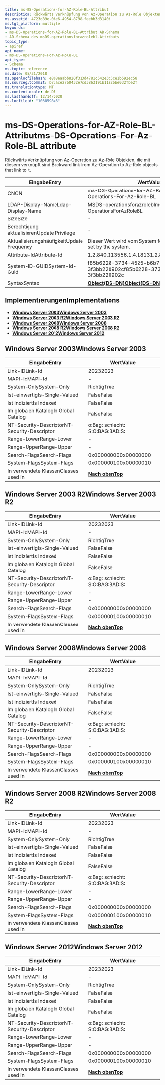 ```yaml
---
title: ms-DS-Operations-for-AZ-Role-BL-Attribut
description: Rückwärts Verknüpfung von Az-Operation zu Az-Role Objekten, die mit diesem verknüpft sind.
ms.assetid: 4723d89e-06e6-4954-8798-feebb3d3140b
ms.tgt_platform: multiple
keywords:
- ms-DS-Operations-for-AZ-Role-BL-Attribut AD-Schema
- AD-Schema des msDS-operationsforazrolebl-Attributs
topic_type:
- apiref
api_name:
- ms-DS-Operations-For-Az-Role-BL
api_type:
- Schema
ms.topic: reference
ms.date: 05/31/2018
ms.openlocfilehash: e808eaabb820f313d4781c542e3d5ce1b592ec58
ms.sourcegitcommit: b77ace27b0432e7cd3863191b11926be032fbe2f
ms.translationtype: MT
ms.contentlocale: de-DE
ms.lasthandoff: 12/14/2020
ms.locfileid: "103859846"
---
```

# <a name="ms-ds-operations-for-az-role-bl-attribute"></a><span data-ttu-id="1cc3b-105">ms-DS-Operations-for-AZ-Role-BL-Attribut</span><span class="sxs-lookup"><span data-stu-id="1cc3b-105">ms-DS-Operations-For-Az-Role-BL attribute</span></span>

<span data-ttu-id="1cc3b-106">Rückwärts Verknüpfung von Az-Operation zu Az-Role Objekten, die mit diesem verknüpft sind.</span><span class="sxs-lookup"><span data-stu-id="1cc3b-106">Backward link from Az-Operation to Az-Role objects that link to it.</span></span>



| <span data-ttu-id="1cc3b-107">Eingabe</span><span class="sxs-lookup"><span data-stu-id="1cc3b-107">Entry</span></span> | <span data-ttu-id="1cc3b-108">Wert</span><span class="sxs-lookup"><span data-stu-id="1cc3b-108">Value</span></span> |
|-------------------|-----------------------------------------|
| <span data-ttu-id="1cc3b-109">CN</span><span class="sxs-lookup"><span data-stu-id="1cc3b-109">CN</span></span>                | <span data-ttu-id="1cc3b-110">ms-DS-Operations-for-AZ-Role-BL</span><span class="sxs-lookup"><span data-stu-id="1cc3b-110">ms-DS-Operations-For-Az-Role-BL</span></span>         |
| <span data-ttu-id="1cc3b-111">LDAP-Display-Name</span><span class="sxs-lookup"><span data-stu-id="1cc3b-111">Ldap-Display-Name</span></span> | <span data-ttu-id="1cc3b-112">MSDS-operationsforazrolebl</span><span class="sxs-lookup"><span data-stu-id="1cc3b-112">msDS-OperationsForAzRoleBL</span></span>              |
| <span data-ttu-id="1cc3b-113">Size</span><span class="sxs-lookup"><span data-stu-id="1cc3b-113">Size</span></span>              | \-                                      |
| <span data-ttu-id="1cc3b-114">Berechtigung aktualisieren</span><span class="sxs-lookup"><span data-stu-id="1cc3b-114">Update Privilege</span></span>  | \-                                      |
| <span data-ttu-id="1cc3b-115">Aktualisierungshäufigkeit</span><span class="sxs-lookup"><span data-stu-id="1cc3b-115">Update Frequency</span></span>  | <span data-ttu-id="1cc3b-116">Dieser Wert wird vom System festgelegt.</span><span class="sxs-lookup"><span data-stu-id="1cc3b-116">This value is set by the system.</span></span>        |
| <span data-ttu-id="1cc3b-117">Attribute-Id</span><span class="sxs-lookup"><span data-stu-id="1cc3b-117">Attribute-Id</span></span>      | <span data-ttu-id="1cc3b-118">1.2.840.113556.1.4.1813</span><span class="sxs-lookup"><span data-stu-id="1cc3b-118">1.2.840.113556.1.4.1813</span></span>                 |
| <span data-ttu-id="1cc3b-119">System-ID-GUID</span><span class="sxs-lookup"><span data-stu-id="1cc3b-119">System-Id-Guid</span></span>    | <span data-ttu-id="1cc3b-120">f85b6228-3734-4525-b6b7-3f3bb220902c</span><span class="sxs-lookup"><span data-stu-id="1cc3b-120">f85b6228-3734-4525-b6b7-3f3bb220902c</span></span>    |
| <span data-ttu-id="1cc3b-121">Syntax</span><span class="sxs-lookup"><span data-stu-id="1cc3b-121">Syntax</span></span>            | [<span data-ttu-id="1cc3b-122">**Object(DS-DN)**</span><span class="sxs-lookup"><span data-stu-id="1cc3b-122">**Object(DS-DN)**</span></span>](s-object-ds-dn.md) |



## <a name="implementations"></a><span data-ttu-id="1cc3b-123">Implementierungen</span><span class="sxs-lookup"><span data-stu-id="1cc3b-123">Implementations</span></span>

-   [<span data-ttu-id="1cc3b-124">**Windows Server 2003**</span><span class="sxs-lookup"><span data-stu-id="1cc3b-124">**Windows Server 2003**</span></span>](#windows-server-2003)
-   [<span data-ttu-id="1cc3b-125">**Windows Server 2003 R2**</span><span class="sxs-lookup"><span data-stu-id="1cc3b-125">**Windows Server 2003 R2**</span></span>](#windows-server-2003-r2)
-   [<span data-ttu-id="1cc3b-126">**Windows Server 2008**</span><span class="sxs-lookup"><span data-stu-id="1cc3b-126">**Windows Server 2008**</span></span>](#windows-server-2008)
-   [<span data-ttu-id="1cc3b-127">**Windows Server 2008 R2**</span><span class="sxs-lookup"><span data-stu-id="1cc3b-127">**Windows Server 2008 R2**</span></span>](#windows-server-2008-r2)
-   [<span data-ttu-id="1cc3b-128">**Windows Server 2012**</span><span class="sxs-lookup"><span data-stu-id="1cc3b-128">**Windows Server 2012**</span></span>](#windows-server-2012)

## <a name="windows-server-2003"></a><span data-ttu-id="1cc3b-129">Windows Server 2003</span><span class="sxs-lookup"><span data-stu-id="1cc3b-129">Windows Server 2003</span></span>



| <span data-ttu-id="1cc3b-130">Eingabe</span><span class="sxs-lookup"><span data-stu-id="1cc3b-130">Entry</span></span> | <span data-ttu-id="1cc3b-131">Wert</span><span class="sxs-lookup"><span data-stu-id="1cc3b-131">Value</span></span> |
|------------------------|---------------------------------|
| <span data-ttu-id="1cc3b-132">Link-ID</span><span class="sxs-lookup"><span data-stu-id="1cc3b-132">Link-Id</span></span>                | <span data-ttu-id="1cc3b-133">2023</span><span class="sxs-lookup"><span data-stu-id="1cc3b-133">2023</span></span>                            |
| <span data-ttu-id="1cc3b-134">MAPI-Id</span><span class="sxs-lookup"><span data-stu-id="1cc3b-134">MAPI-Id</span></span>                | \-                              |
| <span data-ttu-id="1cc3b-135">System-Only</span><span class="sxs-lookup"><span data-stu-id="1cc3b-135">System-Only</span></span>            | <span data-ttu-id="1cc3b-136">Richtig</span><span class="sxs-lookup"><span data-stu-id="1cc3b-136">True</span></span>                            |
| <span data-ttu-id="1cc3b-137">Ist-einwertig</span><span class="sxs-lookup"><span data-stu-id="1cc3b-137">Is-Single-Valued</span></span>       | <span data-ttu-id="1cc3b-138">False</span><span class="sxs-lookup"><span data-stu-id="1cc3b-138">False</span></span>                           |
| <span data-ttu-id="1cc3b-139">Ist indiziert</span><span class="sxs-lookup"><span data-stu-id="1cc3b-139">Is Indexed</span></span>             | <span data-ttu-id="1cc3b-140">False</span><span class="sxs-lookup"><span data-stu-id="1cc3b-140">False</span></span>                           |
| <span data-ttu-id="1cc3b-141">Im globalen Katalog</span><span class="sxs-lookup"><span data-stu-id="1cc3b-141">In Global Catalog</span></span>      | <span data-ttu-id="1cc3b-142">False</span><span class="sxs-lookup"><span data-stu-id="1cc3b-142">False</span></span>                           |
| <span data-ttu-id="1cc3b-143">NT-Security-Descriptor</span><span class="sxs-lookup"><span data-stu-id="1cc3b-143">NT-Security-Descriptor</span></span> | <span data-ttu-id="1cc3b-144">o:Bag: schlecht: S:</span><span class="sxs-lookup"><span data-stu-id="1cc3b-144">O:BAG:BAD:S:</span></span>                    |
| <span data-ttu-id="1cc3b-145">Range-Lower</span><span class="sxs-lookup"><span data-stu-id="1cc3b-145">Range-Lower</span></span>            | \-                              |
| <span data-ttu-id="1cc3b-146">Range-Upper</span><span class="sxs-lookup"><span data-stu-id="1cc3b-146">Range-Upper</span></span>            | \-                              |
| <span data-ttu-id="1cc3b-147">Search-Flags</span><span class="sxs-lookup"><span data-stu-id="1cc3b-147">Search-Flags</span></span>           | <span data-ttu-id="1cc3b-148">0x00000000</span><span class="sxs-lookup"><span data-stu-id="1cc3b-148">0x00000000</span></span>                      |
| <span data-ttu-id="1cc3b-149">System-Flags</span><span class="sxs-lookup"><span data-stu-id="1cc3b-149">System-Flags</span></span>           | <span data-ttu-id="1cc3b-150">0x00000010</span><span class="sxs-lookup"><span data-stu-id="1cc3b-150">0x00000010</span></span>                      |
| <span data-ttu-id="1cc3b-151">In verwendete Klassen</span><span class="sxs-lookup"><span data-stu-id="1cc3b-151">Classes used in</span></span>        | [<span data-ttu-id="1cc3b-152">**Nach oben**</span><span class="sxs-lookup"><span data-stu-id="1cc3b-152">**Top**</span></span>](c-top.md)<br/> |



## <a name="windows-server-2003-r2"></a><span data-ttu-id="1cc3b-153">Windows Server 2003 R2</span><span class="sxs-lookup"><span data-stu-id="1cc3b-153">Windows Server 2003 R2</span></span>



| <span data-ttu-id="1cc3b-154">Eingabe</span><span class="sxs-lookup"><span data-stu-id="1cc3b-154">Entry</span></span> | <span data-ttu-id="1cc3b-155">Wert</span><span class="sxs-lookup"><span data-stu-id="1cc3b-155">Value</span></span> |
|------------------------|---------------------------------|
| <span data-ttu-id="1cc3b-156">Link-ID</span><span class="sxs-lookup"><span data-stu-id="1cc3b-156">Link-Id</span></span>                | <span data-ttu-id="1cc3b-157">2023</span><span class="sxs-lookup"><span data-stu-id="1cc3b-157">2023</span></span>                            |
| <span data-ttu-id="1cc3b-158">MAPI-Id</span><span class="sxs-lookup"><span data-stu-id="1cc3b-158">MAPI-Id</span></span>                | \-                              |
| <span data-ttu-id="1cc3b-159">System-Only</span><span class="sxs-lookup"><span data-stu-id="1cc3b-159">System-Only</span></span>            | <span data-ttu-id="1cc3b-160">Richtig</span><span class="sxs-lookup"><span data-stu-id="1cc3b-160">True</span></span>                            |
| <span data-ttu-id="1cc3b-161">Ist-einwertig</span><span class="sxs-lookup"><span data-stu-id="1cc3b-161">Is-Single-Valued</span></span>       | <span data-ttu-id="1cc3b-162">False</span><span class="sxs-lookup"><span data-stu-id="1cc3b-162">False</span></span>                           |
| <span data-ttu-id="1cc3b-163">Ist indiziert</span><span class="sxs-lookup"><span data-stu-id="1cc3b-163">Is Indexed</span></span>             | <span data-ttu-id="1cc3b-164">False</span><span class="sxs-lookup"><span data-stu-id="1cc3b-164">False</span></span>                           |
| <span data-ttu-id="1cc3b-165">Im globalen Katalog</span><span class="sxs-lookup"><span data-stu-id="1cc3b-165">In Global Catalog</span></span>      | <span data-ttu-id="1cc3b-166">False</span><span class="sxs-lookup"><span data-stu-id="1cc3b-166">False</span></span>                           |
| <span data-ttu-id="1cc3b-167">NT-Security-Descriptor</span><span class="sxs-lookup"><span data-stu-id="1cc3b-167">NT-Security-Descriptor</span></span> | <span data-ttu-id="1cc3b-168">o:Bag: schlecht: S:</span><span class="sxs-lookup"><span data-stu-id="1cc3b-168">O:BAG:BAD:S:</span></span>                    |
| <span data-ttu-id="1cc3b-169">Range-Lower</span><span class="sxs-lookup"><span data-stu-id="1cc3b-169">Range-Lower</span></span>            | \-                              |
| <span data-ttu-id="1cc3b-170">Range-Upper</span><span class="sxs-lookup"><span data-stu-id="1cc3b-170">Range-Upper</span></span>            | \-                              |
| <span data-ttu-id="1cc3b-171">Search-Flags</span><span class="sxs-lookup"><span data-stu-id="1cc3b-171">Search-Flags</span></span>           | <span data-ttu-id="1cc3b-172">0x00000000</span><span class="sxs-lookup"><span data-stu-id="1cc3b-172">0x00000000</span></span>                      |
| <span data-ttu-id="1cc3b-173">System-Flags</span><span class="sxs-lookup"><span data-stu-id="1cc3b-173">System-Flags</span></span>           | <span data-ttu-id="1cc3b-174">0x00000010</span><span class="sxs-lookup"><span data-stu-id="1cc3b-174">0x00000010</span></span>                      |
| <span data-ttu-id="1cc3b-175">In verwendete Klassen</span><span class="sxs-lookup"><span data-stu-id="1cc3b-175">Classes used in</span></span>        | [<span data-ttu-id="1cc3b-176">**Nach oben**</span><span class="sxs-lookup"><span data-stu-id="1cc3b-176">**Top**</span></span>](c-top.md)<br/> |



## <a name="windows-server-2008"></a><span data-ttu-id="1cc3b-177">Windows Server 2008</span><span class="sxs-lookup"><span data-stu-id="1cc3b-177">Windows Server 2008</span></span>



| <span data-ttu-id="1cc3b-178">Eingabe</span><span class="sxs-lookup"><span data-stu-id="1cc3b-178">Entry</span></span> | <span data-ttu-id="1cc3b-179">Wert</span><span class="sxs-lookup"><span data-stu-id="1cc3b-179">Value</span></span> |
|------------------------|---------------------------------|
| <span data-ttu-id="1cc3b-180">Link-ID</span><span class="sxs-lookup"><span data-stu-id="1cc3b-180">Link-Id</span></span>                | <span data-ttu-id="1cc3b-181">2023</span><span class="sxs-lookup"><span data-stu-id="1cc3b-181">2023</span></span>                            |
| <span data-ttu-id="1cc3b-182">MAPI-Id</span><span class="sxs-lookup"><span data-stu-id="1cc3b-182">MAPI-Id</span></span>                | \-                              |
| <span data-ttu-id="1cc3b-183">System-Only</span><span class="sxs-lookup"><span data-stu-id="1cc3b-183">System-Only</span></span>            | <span data-ttu-id="1cc3b-184">Richtig</span><span class="sxs-lookup"><span data-stu-id="1cc3b-184">True</span></span>                            |
| <span data-ttu-id="1cc3b-185">Ist-einwertig</span><span class="sxs-lookup"><span data-stu-id="1cc3b-185">Is-Single-Valued</span></span>       | <span data-ttu-id="1cc3b-186">False</span><span class="sxs-lookup"><span data-stu-id="1cc3b-186">False</span></span>                           |
| <span data-ttu-id="1cc3b-187">Ist indiziert</span><span class="sxs-lookup"><span data-stu-id="1cc3b-187">Is Indexed</span></span>             | <span data-ttu-id="1cc3b-188">False</span><span class="sxs-lookup"><span data-stu-id="1cc3b-188">False</span></span>                           |
| <span data-ttu-id="1cc3b-189">Im globalen Katalog</span><span class="sxs-lookup"><span data-stu-id="1cc3b-189">In Global Catalog</span></span>      | <span data-ttu-id="1cc3b-190">False</span><span class="sxs-lookup"><span data-stu-id="1cc3b-190">False</span></span>                           |
| <span data-ttu-id="1cc3b-191">NT-Security-Descriptor</span><span class="sxs-lookup"><span data-stu-id="1cc3b-191">NT-Security-Descriptor</span></span> | <span data-ttu-id="1cc3b-192">o:Bag: schlecht: S:</span><span class="sxs-lookup"><span data-stu-id="1cc3b-192">O:BAG:BAD:S:</span></span>                    |
| <span data-ttu-id="1cc3b-193">Range-Lower</span><span class="sxs-lookup"><span data-stu-id="1cc3b-193">Range-Lower</span></span>            | \-                              |
| <span data-ttu-id="1cc3b-194">Range-Upper</span><span class="sxs-lookup"><span data-stu-id="1cc3b-194">Range-Upper</span></span>            | \-                              |
| <span data-ttu-id="1cc3b-195">Search-Flags</span><span class="sxs-lookup"><span data-stu-id="1cc3b-195">Search-Flags</span></span>           | <span data-ttu-id="1cc3b-196">0x00000000</span><span class="sxs-lookup"><span data-stu-id="1cc3b-196">0x00000000</span></span>                      |
| <span data-ttu-id="1cc3b-197">System-Flags</span><span class="sxs-lookup"><span data-stu-id="1cc3b-197">System-Flags</span></span>           | <span data-ttu-id="1cc3b-198">0x00000010</span><span class="sxs-lookup"><span data-stu-id="1cc3b-198">0x00000010</span></span>                      |
| <span data-ttu-id="1cc3b-199">In verwendete Klassen</span><span class="sxs-lookup"><span data-stu-id="1cc3b-199">Classes used in</span></span>        | [<span data-ttu-id="1cc3b-200">**Nach oben**</span><span class="sxs-lookup"><span data-stu-id="1cc3b-200">**Top**</span></span>](c-top.md)<br/> |



## <a name="windows-server-2008-r2"></a><span data-ttu-id="1cc3b-201">Windows Server 2008 R2</span><span class="sxs-lookup"><span data-stu-id="1cc3b-201">Windows Server 2008 R2</span></span>



| <span data-ttu-id="1cc3b-202">Eingabe</span><span class="sxs-lookup"><span data-stu-id="1cc3b-202">Entry</span></span> | <span data-ttu-id="1cc3b-203">Wert</span><span class="sxs-lookup"><span data-stu-id="1cc3b-203">Value</span></span> |
|------------------------|---------------------------------|
| <span data-ttu-id="1cc3b-204">Link-ID</span><span class="sxs-lookup"><span data-stu-id="1cc3b-204">Link-Id</span></span>                | <span data-ttu-id="1cc3b-205">2023</span><span class="sxs-lookup"><span data-stu-id="1cc3b-205">2023</span></span>                            |
| <span data-ttu-id="1cc3b-206">MAPI-Id</span><span class="sxs-lookup"><span data-stu-id="1cc3b-206">MAPI-Id</span></span>                | \-                              |
| <span data-ttu-id="1cc3b-207">System-Only</span><span class="sxs-lookup"><span data-stu-id="1cc3b-207">System-Only</span></span>            | <span data-ttu-id="1cc3b-208">Richtig</span><span class="sxs-lookup"><span data-stu-id="1cc3b-208">True</span></span>                            |
| <span data-ttu-id="1cc3b-209">Ist-einwertig</span><span class="sxs-lookup"><span data-stu-id="1cc3b-209">Is-Single-Valued</span></span>       | <span data-ttu-id="1cc3b-210">False</span><span class="sxs-lookup"><span data-stu-id="1cc3b-210">False</span></span>                           |
| <span data-ttu-id="1cc3b-211">Ist indiziert</span><span class="sxs-lookup"><span data-stu-id="1cc3b-211">Is Indexed</span></span>             | <span data-ttu-id="1cc3b-212">False</span><span class="sxs-lookup"><span data-stu-id="1cc3b-212">False</span></span>                           |
| <span data-ttu-id="1cc3b-213">Im globalen Katalog</span><span class="sxs-lookup"><span data-stu-id="1cc3b-213">In Global Catalog</span></span>      | <span data-ttu-id="1cc3b-214">False</span><span class="sxs-lookup"><span data-stu-id="1cc3b-214">False</span></span>                           |
| <span data-ttu-id="1cc3b-215">NT-Security-Descriptor</span><span class="sxs-lookup"><span data-stu-id="1cc3b-215">NT-Security-Descriptor</span></span> | <span data-ttu-id="1cc3b-216">o:Bag: schlecht: S:</span><span class="sxs-lookup"><span data-stu-id="1cc3b-216">O:BAG:BAD:S:</span></span>                    |
| <span data-ttu-id="1cc3b-217">Range-Lower</span><span class="sxs-lookup"><span data-stu-id="1cc3b-217">Range-Lower</span></span>            | \-                              |
| <span data-ttu-id="1cc3b-218">Range-Upper</span><span class="sxs-lookup"><span data-stu-id="1cc3b-218">Range-Upper</span></span>            | \-                              |
| <span data-ttu-id="1cc3b-219">Search-Flags</span><span class="sxs-lookup"><span data-stu-id="1cc3b-219">Search-Flags</span></span>           | <span data-ttu-id="1cc3b-220">0x00000000</span><span class="sxs-lookup"><span data-stu-id="1cc3b-220">0x00000000</span></span>                      |
| <span data-ttu-id="1cc3b-221">System-Flags</span><span class="sxs-lookup"><span data-stu-id="1cc3b-221">System-Flags</span></span>           | <span data-ttu-id="1cc3b-222">0x00000010</span><span class="sxs-lookup"><span data-stu-id="1cc3b-222">0x00000010</span></span>                      |
| <span data-ttu-id="1cc3b-223">In verwendete Klassen</span><span class="sxs-lookup"><span data-stu-id="1cc3b-223">Classes used in</span></span>        | [<span data-ttu-id="1cc3b-224">**Nach oben**</span><span class="sxs-lookup"><span data-stu-id="1cc3b-224">**Top**</span></span>](c-top.md)<br/> |



## <a name="windows-server-2012"></a><span data-ttu-id="1cc3b-225">Windows Server 2012</span><span class="sxs-lookup"><span data-stu-id="1cc3b-225">Windows Server 2012</span></span>



| <span data-ttu-id="1cc3b-226">Eingabe</span><span class="sxs-lookup"><span data-stu-id="1cc3b-226">Entry</span></span> | <span data-ttu-id="1cc3b-227">Wert</span><span class="sxs-lookup"><span data-stu-id="1cc3b-227">Value</span></span> |
|------------------------|---------------------------------|
| <span data-ttu-id="1cc3b-228">Link-ID</span><span class="sxs-lookup"><span data-stu-id="1cc3b-228">Link-Id</span></span>                | <span data-ttu-id="1cc3b-229">2023</span><span class="sxs-lookup"><span data-stu-id="1cc3b-229">2023</span></span>                            |
| <span data-ttu-id="1cc3b-230">MAPI-Id</span><span class="sxs-lookup"><span data-stu-id="1cc3b-230">MAPI-Id</span></span>                | \-                              |
| <span data-ttu-id="1cc3b-231">System-Only</span><span class="sxs-lookup"><span data-stu-id="1cc3b-231">System-Only</span></span>            | <span data-ttu-id="1cc3b-232">Richtig</span><span class="sxs-lookup"><span data-stu-id="1cc3b-232">True</span></span>                            |
| <span data-ttu-id="1cc3b-233">Ist-einwertig</span><span class="sxs-lookup"><span data-stu-id="1cc3b-233">Is-Single-Valued</span></span>       | <span data-ttu-id="1cc3b-234">False</span><span class="sxs-lookup"><span data-stu-id="1cc3b-234">False</span></span>                           |
| <span data-ttu-id="1cc3b-235">Ist indiziert</span><span class="sxs-lookup"><span data-stu-id="1cc3b-235">Is Indexed</span></span>             | <span data-ttu-id="1cc3b-236">False</span><span class="sxs-lookup"><span data-stu-id="1cc3b-236">False</span></span>                           |
| <span data-ttu-id="1cc3b-237">Im globalen Katalog</span><span class="sxs-lookup"><span data-stu-id="1cc3b-237">In Global Catalog</span></span>      | <span data-ttu-id="1cc3b-238">False</span><span class="sxs-lookup"><span data-stu-id="1cc3b-238">False</span></span>                           |
| <span data-ttu-id="1cc3b-239">NT-Security-Descriptor</span><span class="sxs-lookup"><span data-stu-id="1cc3b-239">NT-Security-Descriptor</span></span> | <span data-ttu-id="1cc3b-240">o:Bag: schlecht: S:</span><span class="sxs-lookup"><span data-stu-id="1cc3b-240">O:BAG:BAD:S:</span></span>                    |
| <span data-ttu-id="1cc3b-241">Range-Lower</span><span class="sxs-lookup"><span data-stu-id="1cc3b-241">Range-Lower</span></span>            | \-                              |
| <span data-ttu-id="1cc3b-242">Range-Upper</span><span class="sxs-lookup"><span data-stu-id="1cc3b-242">Range-Upper</span></span>            | \-                              |
| <span data-ttu-id="1cc3b-243">Search-Flags</span><span class="sxs-lookup"><span data-stu-id="1cc3b-243">Search-Flags</span></span>           | <span data-ttu-id="1cc3b-244">0x00000000</span><span class="sxs-lookup"><span data-stu-id="1cc3b-244">0x00000000</span></span>                      |
| <span data-ttu-id="1cc3b-245">System-Flags</span><span class="sxs-lookup"><span data-stu-id="1cc3b-245">System-Flags</span></span>           | <span data-ttu-id="1cc3b-246">0x00000010</span><span class="sxs-lookup"><span data-stu-id="1cc3b-246">0x00000010</span></span>                      |
| <span data-ttu-id="1cc3b-247">In verwendete Klassen</span><span class="sxs-lookup"><span data-stu-id="1cc3b-247">Classes used in</span></span>        | [<span data-ttu-id="1cc3b-248">**Nach oben**</span><span class="sxs-lookup"><span data-stu-id="1cc3b-248">**Top**</span></span>](c-top.md)<br/> |



 

 





